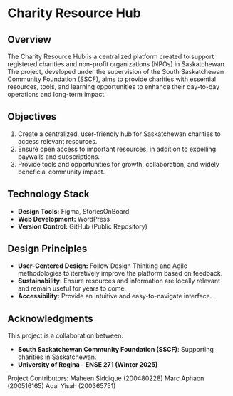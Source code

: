 # Charity Resource Hub

## Overview

The Charity Resource Hub is a centralized platform created to support registered charities and non-profit organizations (NPOs) in Saskatchewan. The project, developed under the supervision of the South Saskatchewan Community Foundation (SSCF), aims to provide charities with essential resources, tools, and learning opportunities to enhance their day-to-day operations and long-term impact.

## Objectives

1. Create a centralized, user-friendly hub for Saskatchewan charities to access relevant resources.
2. Ensure open access to important resources, in addition to expelling paywalls and subscriptions.  
3. Provide tools and opportunities for growth, collaboration, and widely beneficial community impact.

## Technology Stack

- **Design Tools:** Figma, StoriesOnBoard
- **Web Development:** WordPress
- **Version Control:** GitHub (Public Repository)

## Design Principles

- **User-Centered Design:** Follow Design Thinking and Agile methodologies to iteratively improve the platform based on feedback.
- **Sustainability:** Ensure resources and information are locally relevant and remain useful for years to come.
- **Accessibility:** Provide an intuitive and easy-to-navigate interface.


## Acknowledgments

This project is a collaboration between:
- **South Saskatchewan Community Foundation (SSCF)**: Supporting charities in Saskatchewan.
- **University of Regina - ENSE 271 (Winter 2025)**


Project Contributors:
Maheen Siddique (200480228)
Marc Aphaon (200516165)
Adai Yisah (200365751)
